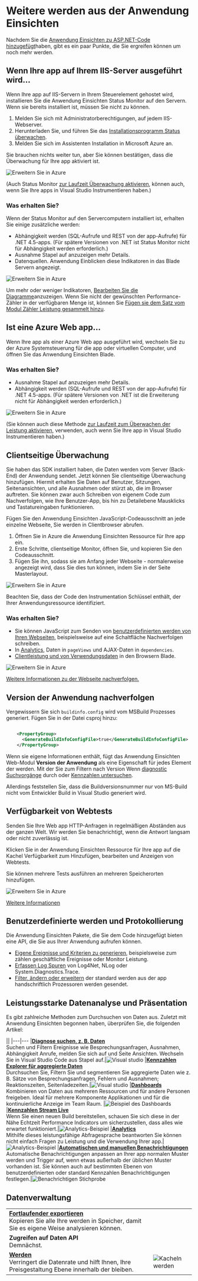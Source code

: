 <properties 
    pageTitle="Nutzen Sie Anwendung Einsichten optimal | Microsoft Azure" 
    description="Nachdem erste Schritte mit der Anwendung Einblicken, müssen Sie hier eine Zusammenfassung der Features, die Sie durchsuchen können." 
    services="application-insights" 
    documentationCenter=".net"
    authors="alancameronwills" 
    manager="douge"/>

<tags 
    ms.service="application-insights" 
    ms.workload="tbd" 
    ms.tgt_pltfrm="ibiza" 
    ms.devlang="na" 
    ms.topic="article" 
    ms.date="10/27/2016" 
    ms.author="awills"/>

# <a name="more-telemetry-from-application-insights"></a>Weitere werden aus der Anwendung Einsichten

Nachdem Sie die [Anwendung Einsichten zu ASP.NET-Code hinzugefügt](app-insights-asp-net.md)haben, gibt es ein paar Punkte, die Sie ergreifen können um noch mehr werden. 

## <a name="if-your-app-runs-on-your-iis-server-"></a>Wenn Ihre app auf Ihrem IIS-Server ausgeführt wird...

Wenn Ihre app auf IIS-Servern in Ihrem Steuerelement gehostet wird, installieren Sie die Anwendung Einsichten Status Monitor auf den Servern. Wenn sie bereits installiert ist, müssen Sie nicht zu können.

1. Melden Sie sich mit Administratorberechtigungen, auf jedem IIS-Webserver.
2. Herunterladen Sie, und führen Sie das [Installationsprogramm Status überwachen](http://go.microsoft.com/fwlink/?LinkId=506648).
3. Melden Sie sich im Assistenten Installation in Microsoft Azure an.

Sie brauchen nichts weiter tun, aber Sie können bestätigen, dass die Überwachung für Ihre app aktiviert ist.

![Erweitern Sie in Azure](./media/app-insights-asp-net-more/025.png)

(Auch Status Monitor [zur Laufzeit Überwachung aktivieren](app-insights-monitor-performance-live-website-now.md), können auch, wenn Sie Ihre apps in Visual Studio Instrumentieren haben.)

### <a name="what-do-you-get"></a>Was erhalten Sie?

Wenn der Status Monitor auf den Servercomputern installiert ist, erhalten Sie einige zusätzliche werden:

* Abhängigkeit werden (SQL-Aufrufe und REST von der app-Aufrufe) für .NET 4.5-apps. (Für spätere Versionen von .NET ist Status Monitor nicht für Abhängigkeit werden erforderlich.) 
* Ausnahme Stapel auf anzuzeigen mehr Details.
* Datenquellen. Anwendung Einblicken diese Indikatoren in das Blade Servern angezeigt. 

![Erweitern Sie in Azure](./media/app-insights-asp-net-more/070.png)

Um mehr oder weniger Indikatoren, [Bearbeiten Sie die Diagramme](app-insights-metrics-explorer.md)anzuzeigen. Wenn Sie nicht der gewünschten Performance-Zähler in der verfügbaren Menge ist, können Sie [Fügen sie dem Satz vom Modul Zähler Leistung gesammelt hinzu](app-insights-performance-counters.md).

## <a name="if-its-an-azure-web-app-"></a>Ist eine Azure Web app...

Wenn Ihre app als einer Azure Web app ausgeführt wird, wechseln Sie zu der Azure Systemsteuerung für die app oder virtuellen Computer, und öffnen Sie das Anwendung Einsichten Blade. 

### <a name="what-do-you-get"></a>Was erhalten Sie?

* Ausnahme Stapel auf anzuzeigen mehr Details.
* Abhängigkeit werden (SQL-Aufrufe und REST von der app-Aufrufe) für .NET 4.5-apps. (Für spätere Versionen von .NET ist die Erweiterung nicht für Abhängigkeit werden erforderlich.) 

![Erweitern Sie in Azure](./media/app-insights-asp-net-more/080.png)

(Sie können auch diese Methode [zur Laufzeit zum Überwachen der Leistung aktivieren](app-insights-monitor-performance-live-website-now.md), verwenden, auch wenn Sie Ihre app in Visual Studio Instrumentieren haben.)

## <a name="client-side-monitoring"></a>Clientseitige Überwachung

Sie haben das SDK installiert haben, die Daten werden vom Server (Back-End) der Anwendung sendet. Jetzt können Sie clientseitige Überwachung hinzufügen. Hiermit erhalten Sie Daten auf Benutzer, Sitzungen, Seitenansichten, und alle Ausnahmen oder stürzt ab, die im Browser auftreten. Sie können zwar auch Schreiben von eigenem Code zum Nachverfolgen, wie Ihre Benutzer-App, bis hin zu Detailebene Mausklicks und Tastatureingaben funktionieren.

Fügen Sie den Anwendung Einsichten JavaScript-Codeausschnitt an jede einzelne Webseite, Sie werden in Clientbrowser abrufen.

1. Öffnen Sie in Azure die Anwendung Einsichten Ressource für Ihre app ein.
2. Erste Schritte, clientseitige Monitor, öffnen Sie, und kopieren Sie den Codeausschnitt.
3. Fügen Sie ihn, sodass sie am Anfang jeder Webseite - normalerweise angezeigt wird, dass Sie dies tun können, indem Sie in der Seite Masterlayout.

![Erweitern Sie in Azure](./media/app-insights-asp-net-more/100.png)

Beachten Sie, dass der Code den Instrumentation Schlüssel enthält, der Ihrer Anwendungsressource identifiziert.

### <a name="what-do-you-get"></a>Was erhalten Sie?

* Sie können JavaScript zum Senden von [benutzerdefinierten werden von Ihren Webseiten](app-insights-api-custom-events-metrics.md), beispielsweise auf eine Schaltfläche Nachverfolgen schreiben.
* In [Analytics](app-insights-analytics.md), Daten in `pageViews` und AJAX-Daten in `dependencies`. 
* [Clientleistung und von Verwendungsdaten](app-insights-javascript.md) in den Browsern Blade.

![Erweitern Sie in Azure](./media/app-insights-asp-net-more/090.png)


[Weitere Informationen zu der Webseite nachverfolgen.](app-insights-web-track-usage.md)



## <a name="track-application-version"></a>Version der Anwendung nachverfolgen

Vergewissern Sie sich `buildinfo.config` wird vom MSBuild Prozesses generiert. Fügen Sie in der Datei csproj hinzu:  

```XML

    <PropertyGroup>
      <GenerateBuildInfoConfigFile>true</GenerateBuildInfoConfigFile>    <IncludeServerNameInBuildInfo>true</IncludeServerNameInBuildInfo>
    </PropertyGroup> 
```

Wenn sie eigene Informationen enthält, fügt das Anwendung Einsichten Web-Modul **Version der Anwendung** als eine Eigenschaft für jedes Element der werden. Mit der Sie zum Filtern nach Version Wenn [diagnostic Suchvorgänge](app-insights-diagnostic-search.md) durch oder [Kennzahlen untersuchen](app-insights-metrics-explorer.md). 

Allerdings feststellen Sie, dass die Buildversionsnummer nur von MS-Build nicht vom Entwickler Build in Visual Studio generiert wird.


## <a name="availability-web-tests"></a>Verfügbarkeit von Webtests

Senden Sie Ihre Web app HTTP-Anfragen in regelmäßigen Abständen aus der ganzen Welt. Wir werden Sie benachrichtigt, wenn die Antwort langsam oder nicht zuverlässig ist.

Klicken Sie in der Anwendung Einsichten Ressource für Ihre app auf die Kachel Verfügbarkeit zum Hinzufügen, bearbeiten und Anzeigen von Webtests.

Sie können mehrere Tests ausführen an mehreren Speicherorten hinzufügen.

![Erweitern Sie in Azure](./media/app-insights-asp-net-more/110.png)

[Weitere Informationen](app-insights-monitor-web-app-availability.md)

## <a name="custom-telemetry-and-logging"></a>Benutzerdefinierte werden und Protokollierung

Die Anwendung Einsichten Pakete, die Sie dem Code hinzugefügt bieten eine API, die Sie aus Ihrer Anwendung aufrufen können.

* [Eigene Ereignisse und Kriterien zu generieren](app-insights-api-custom-events-metrics.md), beispielsweise zum zählen geschäftliche Ereignisse oder Monitor Leistung.
* [Erfassen Log Spuren](app-insights-asp-net-trace-logs.md) von Log4Net, NLog oder System.Diagnostics.Trace.
* [Filter, ändern oder erweitern](app-insights-api-filtering-sampling.md) der standard werden aus der app handschriftlich Prozessoren werden gesendet. 


## <a name="powerful-analysis-and-presentation"></a>Leistungsstarke Datenanalyse und Präsentation

Es gibt zahlreiche Methoden zum Durchsuchen von Daten aus. Zuletzt mit Anwendung Einsichten begonnen haben, überprüfen Sie, die folgenden Artikel:

||
|---|---
|[**Diagnose suchen, z. B. Daten**](app-insights-visual-studio.md)<br/>Suchen und Filtern Ereignisse wie Besprechungsanfragen, Ausnahmen, Abhängigkeit Anrufe, melden Sie sich auf und Seite Ansichten. Wechseln Sie in Visual Studio Code aus Stapel auf.|![Visual studio](./media/app-insights-asp-net-more/61.png)
|[**Kennzahlen Explorer für aggregierte Daten**](app-insights-metrics-explorer.md)<br/>Durchsuchen Sie, Filtern Sie und segmentieren Sie aggregierte Daten wie z. B. Sätze von Besprechungsanfragen, Fehlern und Ausnahmen; Reaktionszeiten, Seitenladezeiten.|![Visual studio](./media/app-insights-asp-net-more/060.png)
|[**Dashboards**](app-insights-dashboards.md#dashboards)<br/>Kombinieren von Daten aus mehreren Ressourcen und für andere Personen freigeben. Ideal für mehrere Komponente Applikationen und für die kontinuierliche Anzeige im Team Raum.  |![Beispiel des Dashboards](./media/app-insights-asp-net-more/62.png)
|[**Kennzahlen Stream Live**](app-insights-metrics-explorer.md#live-metrics-stream)<br/>Wenn Sie einen neuen Build bereitstellen, schauen Sie sich diese in der Nähe Echtzeit Performance Indicators um sicherzustellen, dass alles wie erwartet funktioniert.|![Analytics-Beispiel](./media/app-insights-asp-net-more/050.png)
|[**Analytics**](app-insights-analytics.md)<br/>Mithilfe dieses leistungsfähige Abfragesprache beantworten Sie können nicht einfach Fragen zu Leistung und die Verwendung Ihrer app.|![Analytics-Beispiel](./media/app-insights-asp-net-more/010.png)
|[**Automatischen und manuellen Benachrichtigungen**](app-insights-alerts.md)<br/>Automatische Benachrichtigungen anpassen an Ihrer app normalen Muster werden und Trigger auf, wenn etwas außerhalb der üblichen Muster vorhanden ist. Sie können auch auf bestimmten Ebenen von benutzerdefinierten oder standard Kennzahlen Benachrichtigungen festlegen.|![Benachrichtigen Stichprobe](./media/app-insights-asp-net-more/020.png)

## <a name="data-management"></a>Datenverwaltung

|||
|---|---|
|[**Fortlaufender exportieren**](app-insights-export-telemetry.md)<br/>Kopieren Sie alle Ihre werden in Speicher, damit Sie es eigene Weise analysieren können.|
|**Zugreifen auf Daten API**<br/>Demnächst.|
|[**Werden**](app-insights-sampling.md)<br/>Verringert die Datenrate und hilft Ihnen, Ihre Preisgestaltung Ebene innerhalb der bleiben.|![Kacheln werden](./media/app-insights-asp-net-more/030.png)